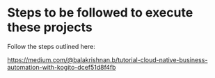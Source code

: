 # Steps to be followed to execute these projects

Follow the steps outlined here:

https://medium.com/@balakrishnan.b/tutorial-cloud-native-business-automation-with-kogito-dcef51d8f4fb
